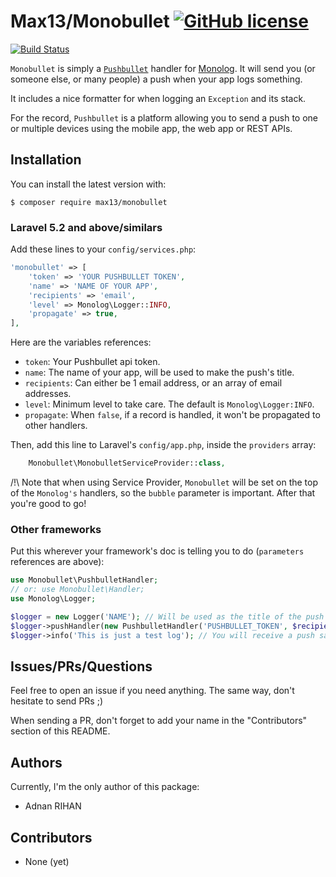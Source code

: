 # Max13/Monobullet [![GitHub license](https://img.shields.io/badge/license-MIT-blue.svg)](https://raw.githubusercontent.com/max13/Monobullet/master/LICENSE)

[![Build Status](https://travis-ci.org/Max13/Monobullet.svg?branch=master)](https://travis-ci.org/Max13/Monobullet)

`Monobullet` is simply a [`Pushbullet`](http://pushbullet.com) handler for [Monolog](https://github.com/Seldaek/monolog). It will send you (or someone else, or many people) a push when your app logs something.

It includes a nice formatter for when logging an `Exception` and its stack.

For the record, `Pushbullet` is a platform allowing you to send a push to one or multiple devices using the mobile app, the web app or REST APIs.


## Installation

You can install the latest version with:

    $ composer require max13/monobullet


### Laravel 5.2 and above/similars

Add these lines to your `config/services.php`:

```php
'monobullet' => [
    'token' => 'YOUR PUSHBULLET TOKEN',
    'name' => 'NAME OF YOUR APP',
    'recipients' => 'email',
    'level' => Monolog\Logger::INFO,
    'propagate' => true,
],
```

Here are the variables references:

* `token`: Your Pushbullet api token.
* `name`: The name of your app, will be used to make the push's title.
* `recipients`: Can either be 1 email address, or an array of email addresses.
* `level`: Minimum level to take care. The default is `Monolog\Logger:INFO`.
* `propagate`: When `false`, if a record is handled, it won't be propagated to other handlers.

Then, add this line to Laravel's `config/app.php`, inside the `providers` array:

```php
    Monobullet\MonobulletServiceProvider::class,
```

/!\ Note that when using Service Provider, `Monobullet` will be set on the top of the `Monolog's` handlers, so the `bubble` parameter is important. After that you're good to go!

### Other frameworks

Put this wherever your framework's doc is telling you to do (`parameters` references are above):

```php
use Monobullet\PushbulletHandler;
// or: use Monobullet\Handler;
use Monolog\Logger;

$logger = new Logger('NAME'); // Will be used as the title of the push
$logger->pushHandler(new PushbulletHandler('PUSHBULLET_TOKEN', $recipients, $level = Logger::INFO, $bubble = false));
$logger->info('This is just a test log'); // You will receive a push saying this content
```

## Issues/PRs/Questions

Feel free to open an issue if you need anything. The same way, don't hesitate to send PRs ;)

When sending a PR, don't forget to add your name in the "Contributors" section of this README.

## Authors

Currently, I'm the only author of this package:

* Adnan RIHAN

## Contributors

* None (yet)
